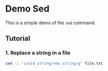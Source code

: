 # Demo Sed

This is a simple demo of the `sed` command.

## Tutorial 

### 1. Replace a string in a file

```bash
sed -i 's/old_string/new_string/g' file.txt
```
